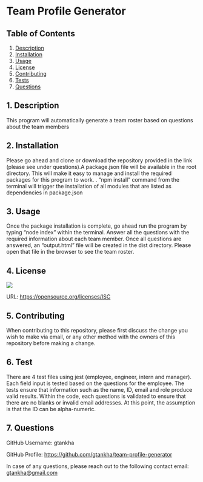 
  # Team Profile Generator


  ## Table of Contents

  1. [Description](#description)
  2. [Installation](#installation)
  3. [Usage](#usage)
  4. [License](#license)
  5. [Contributing](#contributing)
  6. [Tests](#tests)
  7. [Questions](#questions)


  <a name="description"></a>
  ## 1. Description

  This program will automatically generate a team roster based on questions about the team members
 
  <a name="installation"></a> 
  ## 2. Installation

  Please go ahead and clone or download the repository provided in the link (please see under questions).A package.json file will be available in the root directory. This will make it easy to manage and install the required packages for this program to work. . “npm install” command from the terminal will trigger the installation of all modules that are listed as dependencies in package.json

  <a name="usage"></a> 
  ## 3. Usage

  Once the package installation is complete, go ahead run the program by typing “node index” within the terminal. Answer all the questions with the required information about each team member. Once all questions are answered, an “output.html” file will be created in the dist directory. Please open that file in the browser to see the team roster.

  <a name="license"></a> 
  ## 4. License
 ![](https://img.shields.io/badge/License-ISC-blue.svg)

  URL: https://opensource.org/licenses/ISC

  <a name="contributing"></a>
  ## 5. Contributing
    
  When contributing to this repository, please first discuss the change you wish to make via email, or any other method with the owners of this repository before making a change.

  <a name="tests"></a> 
  ## 6. Test
      
  There are 4 test files using jest  (employee, engineer, intern and manager). Each field input is tested based on the questions for the employee. The tests ensure that information such as the name, ID, email and role produce valid results. Within the code, each questions is validated to ensure that there are no blanks or invalid email addresses. At this point, the assumption is that the ID can be alpha-numeric. 
      
  <a name="questions"></a> 
  ## 7. Questions
  
  GitHub Username: gtankha

  GitHub Profile: https://github.com/gtankha/team-profile-generator
  
  In case of any questions, please reach out to the following contact email: gtankha@gmail.com

